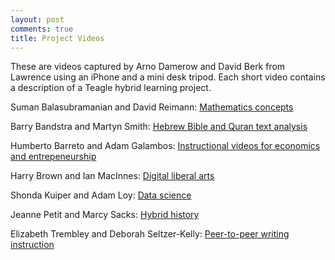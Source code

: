 ```yaml
---
layout: post
comments: true
title: Project Videos
---
```

These are videos captured by Arno Damerow and David Berk from Lawrence using an iPhone and a mini desk tripod. Each short video contains a description of a Teagle hybrid learning project.

Suman Balasubramanian and David Reimann:
[Mathematics concepts](http://faculty.hope.edu/bandstra/teagle/balasubramanian-reimann.mov)

Barry Bandstra and Martyn Smith:
[Hebrew Bible and Quran text analysis](http://faculty.hope.edu/bandstra/teagle/bandstra-smith.mov)

Humberto Barreto and Adam Galambos:
[Instructional videos for economics and entrepeneurship](http://faculty.hope.edu/bandstra/teagle/barreto-galambos.mov)

Harry Brown and Ian MacInnes:
[Digital liberal arts](http://faculty.hope.edu/bandstra/teagle/brown-macinnes.mov)

Shonda Kuiper and Adam Loy:
[Data science](http://faculty.hope.edu/bandstra/teagle/kuiper-loy.mov)

Jeanne Petit and Marcy Sacks:
[Hybrid history](http://faculty.hope.edu/bandstra/teagle/petit-sacks.mov)

Elizabeth Trembley and Deborah Seltzer-Kelly:
[Peer-to-peer writing instruction](http://faculty.hope.edu/bandstra/teagle/trembley-seltzerkelly.mov)